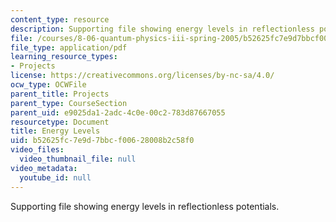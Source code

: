 ```yaml
---
content_type: resource
description: Supporting file showing energy levels in reflectionless potentials.
file: /courses/8-06-quantum-physics-iii-spring-2005/b52625fc7e9d7bbcf00628008b2c58f0_energylevels.pdf
file_type: application/pdf
learning_resource_types:
- Projects
license: https://creativecommons.org/licenses/by-nc-sa/4.0/
ocw_type: OCWFile
parent_title: Projects
parent_type: CourseSection
parent_uid: e9025da1-2adc-4c0e-00c2-783d87667055
resourcetype: Document
title: Energy Levels
uid: b52625fc-7e9d-7bbc-f006-28008b2c58f0
video_files:
  video_thumbnail_file: null
video_metadata:
  youtube_id: null
---
```

Supporting file showing energy levels in reflectionless potentials.